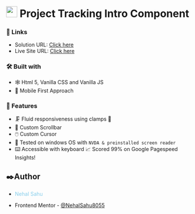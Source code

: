 # <img src="/favicon.svg" width="30"/> Project Tracking Intro Component

### 🔗 Links

- Solution URL: [Click here]()
- Live Site URL: [Click here]()

### 🛠️ Built with

- 🕸️ Html 5, Vanilla CSS and Vanilla JS
- 📱 Mobile First Approach

### 🎨 Features

- 🗜️ Fluid responsiveness using clamps 💯
- 💈 Custom Scrollbar
- 🖱️ Custom Cursor
- 🧏 Tested on windows OS with `NVDA & preinstalled screen reader`
- ⌨️ Accessible with keyboard
  📈 Scored 99% on Google Pagespeed Insights!

## ✒️Author

- <p style="color:skyblue">Nehal Sahu</p>
- Frontend Mentor - [@NehalSahu8055](https://www.frontendmentor.io/profile/NehalSahu8055)
